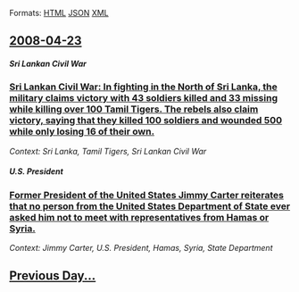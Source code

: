 
Formats: [HTML](2008/04/23/index.html)  [JSON](2008/04/23/index.json)  [XML](2008/04/23/index.xml)  

## [2008-04-23](/news/2008/04/23/index.md)

##### Sri Lankan Civil War
### [ Sri Lankan Civil War: In fighting in the North of Sri Lanka, the military claims victory with 43 soldiers killed and 33 missing while killing over 100 Tamil Tigers. The rebels also claim victory, saying that they killed 100 soldiers and wounded 500 while only losing 16 of their own. ](/news/2008/04/23/sri-lankan-civil-war-in-fighting-in-the-north-of-sri-lanka-the-military-claims-victory-with-43-soldiers-killed-and-33-missing-while-killi.md)
_Context: Sri Lanka, Tamil Tigers, Sri Lankan Civil War_

##### U.S. President
### [ Former President of the United States Jimmy Carter reiterates that no person from the United States Department of State ever asked him not to meet with representatives from Hamas or Syria. ](/news/2008/04/23/former-president-of-the-united-states-jimmy-carter-reiterates-that-no-person-from-the-united-states-department-of-state-ever-asked-him-not.md)
_Context: Jimmy Carter, U.S. President, Hamas, Syria, State Department_

## [Previous Day...](/news/2008/04/22/index.md)

